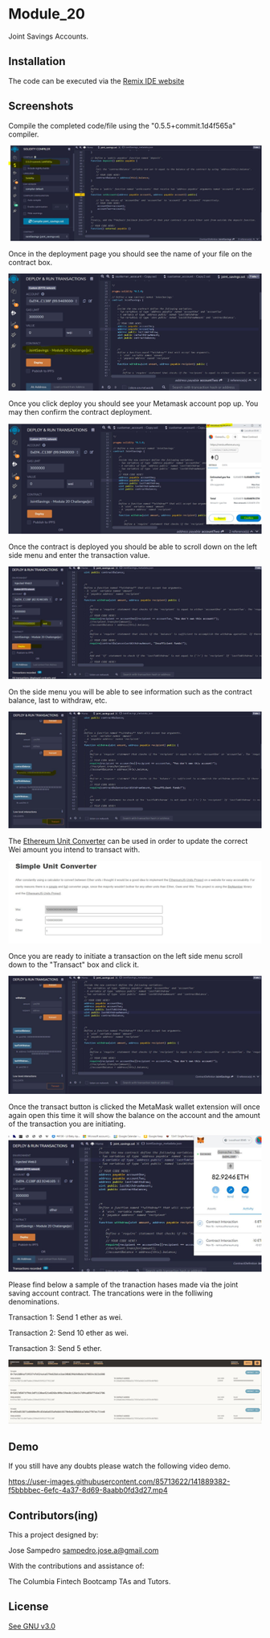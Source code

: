 # Module_20

 Joint Savings Accounts.


## Installation

The code can be executed via the [Remix IDE website ](https://remix.ethereum.org/#optimize=false&runs=200&evmVersion=null&version=soljson-v0.8.7+commit.e28d00a7.js)


## Screenshots

Compile the completed code/file using the "0.5.5+commit.1d4f565a" compiler. 

![FrontEnd](/images/Compile.JPG)

Once in the deployment page you should see the name of your file on the contract box. 

![FrontEnd](/images/contract_name_deploy.JPG)

Once you click deploy you should see your Metamask account pop up. You may then confirm the contract deployment. 

![Transactions_detail](/images/deploy_metamask_Ganacheacc.JPG)

Once the contract is deployed you should be able to scroll down on the left side menu and enter the transaction value. 

![Transactions_detail](/images/TRANS1A.JPG)

On the side menu you will be able to see information such as the contract balance, last to withdraw, etc. 

![Transactions_detail](/images/TRANS1B.JPG)

The [Ethereum Unit Converter]( https://eth-converter.com/) can be used in order to update the correct Wei amount you intend to transact with. 

![Transactions_detail](/images/TRANS1C.JPG)

Once you are ready to initiate a transaction on the left side menu scroll down to the "Transact" box and click it. 

![Transactions_detail](/images/TRANS2B.JPG)

Once the transact button is clicked the MetaMask wallet extension will once again open this time it will show the balance on the account and the amount  of the transaction you are initiating.

![Transactions_detail](/images/TRANS3A.JPG)

Please find below a sample of the tranaction hases made via the joint saving account contract. The trancations were in the folliwing denominations. 

Transaction 1: Send 1 ether as wei.

Transaction 2: Send 10 ether as wei.

Transaction 3: Send 5 ether.


![Transactions_detail](/images/Ganache_TX.JPG)

## Demo

If you still have any doubts please watch the following video demo.




https://user-images.githubusercontent.com/85713622/141889382-f5bbbbec-6efc-4a37-8d69-8aabb0fd3d27.mp4





## Contributors(ing)
This a project designed by:

Jose Sampedro
sampedro.jose.a@gmail.com

With the contributions and assistance of:

The Columbia Fintech Bootcamp TAs and Tutors.

## License

[See GNU v3.0](https://github.com/IJASI/Challenge-3/blob/491335d4123fae396530363cb79be7070e049796/LICENSE)





